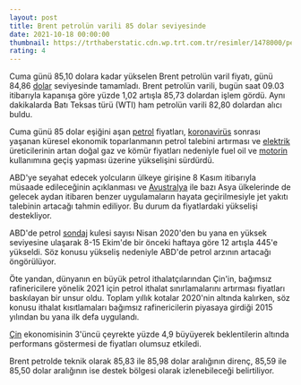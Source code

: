 ```yaml
--- 
layout: post
title: Brent petrolün varili 85 dolar seviyesinde
date: 2021-10-18 00:00:00
thumbnail: https://trthaberstatic.cdn.wp.trt.com.tr/resimler/1478000/petrol-reu-1478865.jpg
rating: 4
---
```

<p>
	Cuma günü 85,10 dolara kadar yükselen Brent petrolün varil fiyatı, günü 84,86 <a href="https://www.trthaber.com/etiket/dolar/" target="_blank">dolar</a> seviyesinde tamamladı. Brent petrolün varili, bugün saat 09.03 itibarıyla kapanışa göre yüzde 1,02 artışla 85,73 dolardan işlem gördü. Aynı dakikalarda Batı Teksas türü (WTI) ham petrolün varili 82,80 dolardan alıcı buldu.</p>
<p>
	Cuma günü 85 dolar eşiğini aşan <a href="https://www.trthaber.com/etiket/petrol/" target="_blank">petrol</a> fiyatları, <a href="https://www.trthaber.com/etiket/koronavirus/" target="_blank">koronavirüs</a> sonrası yaşanan küresel ekonomik toparlanmanın petrol talebini artırması ve <a href="https://www.trthaber.com/etiket/elektrik/" target="_blank">elektrik</a> üreticilerinin artan doğal gaz ve kömür fiyatları nedeniyle fuel oil ve <a href="https://www.trthaber.com/etiket/motorin/" target="_blank">motorin</a> kullanımına geçiş yapması üzerine yükselişini sürdürdü.</p>
<p>
	ABD'ye seyahat edecek yolcuların ülkeye girişine 8 Kasım itibarıyla müsaade edileceğinin açıklanması ve <a href="https://www.trthaber.com/etiket/avustralya/" target="_blank">Avustralya</a> ile bazı Asya ülkelerinde de gelecek aydan itibaren benzer uygulamaların hayata geçirilmesiyle jet yakıtı talebinin artacağı tahmin ediliyor. Bu durum da fiyatlardaki yükselişi destekliyor.</p>
<p>
	ABD'de petrol <a href="https://www.trthaber.com/etiket/sondaj/" target="_blank">sondaj</a> kulesi sayısı Nisan 2020'den bu yana en yüksek seviyesine ulaşarak 8-15 Ekim'de bir önceki haftaya göre 12 artışla 445'e yükseldi. Söz konusu yükseliş nedeniyle ABD'de petrol arzının artacağı öngörülüyor.</p>
<p>
	Öte yandan, dünyanın en büyük petrol ithalatçılarından Çin'in, bağımsız rafinericilere yönelik 2021 için petrol ithalat sınırlamalarını artırması fiyatları baskılayan bir unsur oldu. Toplam yıllık kotalar 2020'nin altında kalırken, söz konusu ithalat kısıtlamaları bağımsız rafinericilerin piyasaya girdiği 2015 yılından bu yana ilk defa uygulandı.</p>
<p>
	<a href="https://www.trthaber.com/etiket/cin/" target="_blank">Çin</a> ekonomisinin 3'üncü çeyrekte yüzde 4,9 büyüyerek beklentilerin altında performans göstermesi de fiyatları olumsuz etkiledi.</p>
<p>
	Brent petrolde teknik olarak 85,83 ile 85,98 dolar aralığının direnç, 85,59 ile 85,50 dolar aralığının ise destek bölgesi olarak izlenebileceği belirtiliyor.</p>